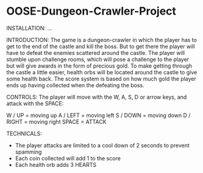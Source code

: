 OOSE-Dungeon-Crawler-Project
============================
INSTALLATION:
…

INTRODUCTION:
The game is a dungeon-crawler in which the player has to get to the end of the castle and kill the boss. But to get there the player will have to defeat the enemies scattered around the castle.
The player will stumble upon challenge rooms, which will pose a challenge to the player but will give awards in the form of precious gold.
To make getting through the castle a little easier, health orbs will be located around the castle to give some health back.
The score system is based on how much gold the player ends up having collected when the defeating the boss.

CONTROLS:
The player will move with the W, A, S, D or arrow keys, and attack with the SPACE:

W / UP = moving up
A / LEFT = moving left
S / DOWN = moving down
D / RIGHT = moving right
SPACE = ATTACK

TECHNICALS:
-	The player attacks are limited to a cool down of 2 seconds to prevent spamming
-	Each coin collected will add 1 to the score
-	Each health orb adds 3 HEARTS
